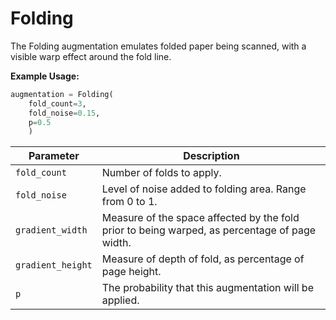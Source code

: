 # Folding

The Folding augmentation emulates folded paper being scanned, with a visible warp effect around the fold line.

**Example Usage:**

```python
augmentation = Folding(
	fold_count=3,
	fold_noise=0.15,
	p=0.5
	)
```

| Parameter         | Description                                                                                   |
|-------------------|-----------------------------------------------------------------------------------------------|
| `fold_count`      | Number of folds to apply.                                                                     |
| `fold_noise`      | Level of noise added to folding area. Range from 0 to 1.                                      |
| `gradient_width`  | Measure of the space affected by the fold prior to being warped, as percentage of page width. |
| `gradient_height` | Measure of depth of fold, as percentage of page height.                                       |
| `p`               | The probability that this augmentation will be applied.                                       |
